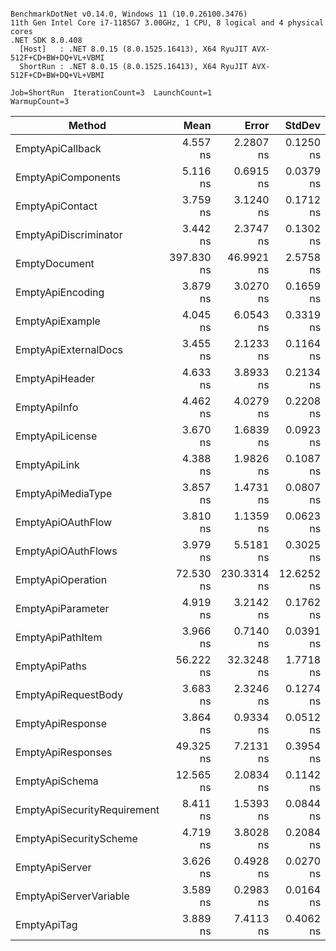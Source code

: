 ```

BenchmarkDotNet v0.14.0, Windows 11 (10.0.26100.3476)
11th Gen Intel Core i7-1185G7 3.00GHz, 1 CPU, 8 logical and 4 physical cores
.NET SDK 8.0.408
  [Host]   : .NET 8.0.15 (8.0.1525.16413), X64 RyuJIT AVX-512F+CD+BW+DQ+VL+VBMI
  ShortRun : .NET 8.0.15 (8.0.1525.16413), X64 RyuJIT AVX-512F+CD+BW+DQ+VL+VBMI

Job=ShortRun  IterationCount=3  LaunchCount=1  
WarmupCount=3  

```
| Method                      | Mean       | Error       | StdDev     | Gen0   | Gen1   | Allocated |
|---------------------------- |-----------:|------------:|-----------:|-------:|-------:|----------:|
| EmptyApiCallback            |   4.557 ns |   2.2807 ns |  0.1250 ns | 0.0051 |      - |      32 B |
| EmptyApiComponents          |   5.116 ns |   0.6915 ns |  0.0379 ns | 0.0166 |      - |     104 B |
| EmptyApiContact             |   3.759 ns |   3.1240 ns |  0.1712 ns | 0.0076 |      - |      48 B |
| EmptyApiDiscriminator       |   3.442 ns |   2.3747 ns |  0.1302 ns | 0.0064 |      - |      40 B |
| EmptyDocument               | 397.830 ns |  46.9921 ns |  2.5758 ns | 0.1807 | 0.0005 |    1136 B |
| EmptyApiEncoding            |   3.879 ns |   3.0270 ns |  0.1659 ns | 0.0089 |      - |      56 B |
| EmptyApiExample             |   4.045 ns |   6.0543 ns |  0.3319 ns | 0.0089 |      - |      56 B |
| EmptyApiExternalDocs        |   3.455 ns |   2.1233 ns |  0.1164 ns | 0.0064 |      - |      40 B |
| EmptyApiHeader              |   4.633 ns |   3.8933 ns |  0.2134 ns | 0.0127 |      - |      80 B |
| EmptyApiInfo                |   4.462 ns |   4.0279 ns |  0.2208 ns | 0.0127 |      - |      80 B |
| EmptyApiLicense             |   3.670 ns |   1.6839 ns |  0.0923 ns | 0.0076 |      - |      48 B |
| EmptyApiLink                |   4.388 ns |   1.9826 ns |  0.1087 ns | 0.0115 |      - |      72 B |
| EmptyApiMediaType           |   3.857 ns |   1.4731 ns |  0.0807 ns | 0.0089 |      - |      56 B |
| EmptyApiOAuthFlow           |   3.810 ns |   1.1359 ns |  0.0623 ns | 0.0089 |      - |      56 B |
| EmptyApiOAuthFlows          |   3.979 ns |   5.5181 ns |  0.3025 ns | 0.0089 |      - |      56 B |
| EmptyApiOperation           |  72.530 ns | 230.3314 ns | 12.6252 ns | 0.0599 | 0.0001 |     376 B |
| EmptyApiParameter           |   4.919 ns |   3.2142 ns |  0.1762 ns | 0.0153 |      - |      96 B |
| EmptyApiPathItem            |   3.966 ns |   0.7140 ns |  0.0391 ns | 0.0102 |      - |      64 B |
| EmptyApiPaths               |  56.222 ns |  32.3248 ns |  1.7718 ns | 0.0395 |      - |     248 B |
| EmptyApiRequestBody         |   3.683 ns |   2.3246 ns |  0.1274 ns | 0.0076 |      - |      48 B |
| EmptyApiResponse            |   3.864 ns |   0.9334 ns |  0.0512 ns | 0.0089 |      - |      56 B |
| EmptyApiResponses           |  49.325 ns |   7.2131 ns |  0.3954 ns | 0.0395 |      - |     248 B |
| EmptyApiSchema              |  12.565 ns |   2.0834 ns |  0.1142 ns | 0.0650 |      - |     408 B |
| EmptyApiSecurityRequirement |   8.411 ns |   1.5393 ns |  0.0844 ns | 0.0166 |      - |     104 B |
| EmptyApiSecurityScheme      |   4.719 ns |   3.8028 ns |  0.2084 ns | 0.0140 |      - |      88 B |
| EmptyApiServer              |   3.626 ns |   0.4928 ns |  0.0270 ns | 0.0076 |      - |      48 B |
| EmptyApiServerVariable      |   3.589 ns |   0.2983 ns |  0.0164 ns | 0.0076 |      - |      48 B |
| EmptyApiTag                 |   3.889 ns |   7.4113 ns |  0.4062 ns | 0.0076 |      - |      48 B |
